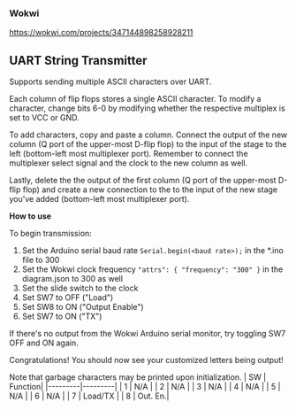 ### Wokwi
https://wokwi.com/projects/347144898258928211

## UART String Transmitter

Supports sending multiple ASCII characters over UART.

Each column of flip flops stores a single ASCII character. To modify a character, change bits 6-0 by modifying whether the respective multiplex is set to VCC or GND. 

To add characters, copy and paste a column. Connect the output of the new column (Q port of the upper-most D-flip flop) to the input of the stage to the left (bottom-left most multiplexer port). Remember to connect the multiplexer select signal and the clock to the new column as well.

Lastly, delete the the output of the first column (Q port of the upper-most D-flip flop) and create a new connection to the to the input of the new stage you've added (bottom-left most multiplexer port).

**How to use**

To begin transmission:
1. Set the Arduino serial baud rate `Serial.begin(<baud rate>);` in the *.ino file to 300
2. Set the Wokwi clock frequency `"attrs": { "frequency": "300" }` in the diagram.json to 300 as well 
3. Set the slide switch to the clock
4. Set SW7 to OFF ("Load")
5. Set SW8 to ON ("Output Enable")
6. Set SW7 to ON ("TX")

If there's no output from the Wokwi Arduino serial monitor, try toggling SW7 OFF and ON again.

Congratulations! You should now see your customized letters being output!

Note that garbage characters may be printed upon initialization.
| SW      | Function| 
|---------|---------|
| 1       | N/A     | 
| 2       | N/A     |
| 3       | N/A     |
| 4       | N/A     | 
| 5       | N/A     | 
| 6       | N/A     |
| 7       | Load/TX | 
| 8       | Out. En.| 

